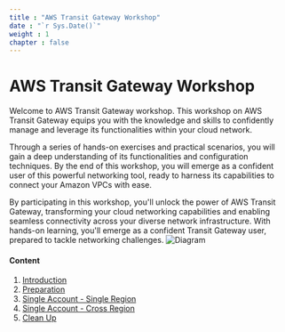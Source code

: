```yaml
---
title : "AWS Transit Gateway Workshop"
date : "`r Sys.Date()`"
weight : 1
chapter : false
---
```


# AWS Transit Gateway Workshop

Welcome to AWS Transit Gateway workshop. This workshop on AWS Transit Gateway equips you with the knowledge and skills 
to confidently manage and leverage its functionalities within your cloud network.

Through a series of hands-on exercises and practical scenarios, you will gain a deep understanding of its functionalities 
and configuration techniques. By the end of this workshop, you will emerge as a confident user of this powerful networking tool,
ready to harness its capabilities to connect your Amazon VPCs with ease.

By participating in this workshop, you'll unlock the power of AWS Transit Gateway, transforming your cloud networking capabilities
and enabling seamless connectivity across your diverse network infrastructure. With hands-on learning, you'll emerge as 
a confident Transit Gateway user, prepared to tackle networking challenges.
![Diagram](/images/4-single-account-cross-region/single_account_cross_region.svg)

#### Content

1. [Introduction](1-introduction/)
2. [Preparation](2-preparation/)
3. [Single Account - Single Region](3-single-account-single-region/)
4. [Single Account - Cross Region](4-single-account-cross-region/)
5. [Clean Up](5-cleanup/)
